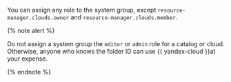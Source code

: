 You can assign any role to the system group, except `resource-manager.clouds.owner` and `resource-manager.clouds.member`.

{% note alert %}

Do not assign a system group the `editor` or `admin` role for a catalog or cloud. Otherwise, anyone who knows the folder ID can use {{ yandex-cloud }}at your expense.

{% endnote %}


